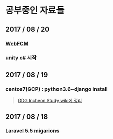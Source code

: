 # 공부중인 자료들

## 2017 / 08 / 20
### [WebFCM](./firebase4web_fcm.md)
### [unity c# 시작](./csharp_unity.md)

## 2017 / 08 / 19
### centos7(GCP) : python3.6~django install
> [GDG Incheon Study wiki에 정리](https://github.com/GDGincheonAndroidStudy/GDGIncheonHomePage/wiki/20170819_GCPstart)

## 2017 / 08 / 18
### [Laravel 5.5 migarions](./laravel_migrations.md)
